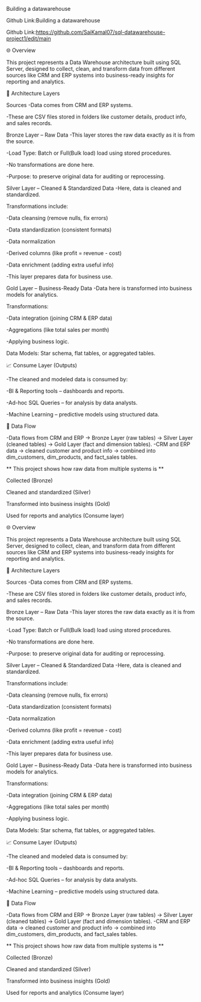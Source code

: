 Building a datawarehouse

Github Link:Building a datawarehouse

Github Link:https://github.com/SaiKamal07/sql-datawarehouse-project1/edit/main

🌐 Overview

This project represents a Data Warehouse architecture built using SQL Server, designed to collect, clean, and transform data from different sources like CRM and ERP systems into business-ready insights for reporting and analytics.

🧱 Architecture Layers

Sources
-Data comes from CRM and ERP systems.

-These are CSV files stored in folders like customer details, product info, and sales records.

Bronze Layer – Raw Data
-This layer stores the raw data exactly as it is from the source.

-Load Type: Batch or Full(Bulk load) load using stored procedures.

-No transformations are done here.

-Purpose: to preserve original data for auditing or reprocessing.

Silver Layer – Cleaned & Standardized Data
-Here, data is cleaned and standardized.

Transformations include:

-Data cleansing (remove nulls, fix errors)

-Data standardization (consistent formats)

-Data normalization

-Derived columns (like profit = revenue - cost)

-Data enrichment (adding extra useful info)

-This layer prepares data for business use.

Gold Layer – Business-Ready Data
-Data here is transformed into business models for analytics.

Transformations:

-Data integration (joining CRM & ERP data)

-Aggregations (like total sales per month)

-Applying business logic.

Data Models: Star schema, flat tables, or aggregated tables.

📈 Consume Layer (Outputs)

-The cleaned and modeled data is consumed by:

-BI & Reporting tools – dashboards and reports.

-Ad-hoc SQL Queries – for analysis by data analysts.

-Machine Learning – predictive models using structured data.

🔁 Data Flow

-Data flows from CRM and ERP → Bronze Layer (raw tables) → Silver Layer (cleaned tables) → Gold Layer (fact and dimension tables). -CRM and ERP data → cleaned customer and product info → combined into dim_customers, dim_products, and fact_sales tables.

** This project shows how raw data from multiple systems is **

Collected (Bronze)

Cleaned and standardized (Silver)

Transformed into business insights (Gold)

Used for reports and analytics (Consume layer)

🌐 Overview

This project represents a Data Warehouse architecture built using SQL Server, designed to collect, clean, and transform data from different sources like CRM and ERP systems into business-ready insights for reporting and analytics.

🧱 Architecture Layers

Sources
-Data comes from CRM and ERP systems.

-These are CSV files stored in folders like customer details, product info, and sales records.

Bronze Layer – Raw Data
-This layer stores the raw data exactly as it is from the source.

-Load Type: Batch or Full(Bulk load) load using stored procedures.

-No transformations are done here.

-Purpose: to preserve original data for auditing or reprocessing.

Silver Layer – Cleaned & Standardized Data
-Here, data is cleaned and standardized.

Transformations include:

-Data cleansing (remove nulls, fix errors)

-Data standardization (consistent formats)

-Data normalization

-Derived columns (like profit = revenue - cost)

-Data enrichment (adding extra useful info)

-This layer prepares data for business use.

Gold Layer – Business-Ready Data
-Data here is transformed into business models for analytics.

Transformations:

-Data integration (joining CRM & ERP data)

-Aggregations (like total sales per month)

-Applying business logic.

Data Models: Star schema, flat tables, or aggregated tables.

📈 Consume Layer (Outputs)

-The cleaned and modeled data is consumed by:

-BI & Reporting tools – dashboards and reports.

-Ad-hoc SQL Queries – for analysis by data analysts.

-Machine Learning – predictive models using structured data.

🔁 Data Flow

-Data flows from CRM and ERP → Bronze Layer (raw tables) → Silver Layer (cleaned tables) → Gold Layer (fact and dimension tables). -CRM and ERP data → cleaned customer and product info → combined into dim_customers, dim_products, and fact_sales tables.

** This project shows how raw data from multiple systems is **

Collected (Bronze)

Cleaned and standardized (Silver)

Transformed into business insights (Gold)

Used for reports and analytics (Consume layer)
